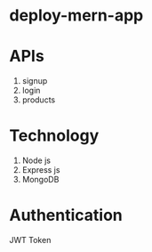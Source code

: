 # deploy-mern-app

# APIs

1. signup
2. login
3. products

# Technology

1. Node js
2. Express js
3. MongoDB

# Authentication

JWT Token
